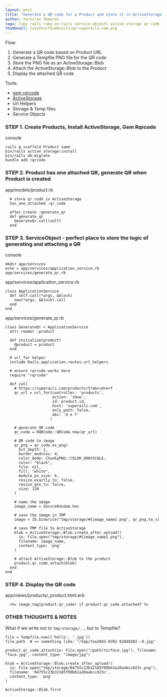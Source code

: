```yaml
---
layout: post
title: "Generate a QR code for a Product and store it in ActiveStorage. Service Objects"
author: Yaroslav Shmarov
tags: ruby rails ruby-on-rails service-objects active-storage qr-code
thumbnail: /assets/thumbnails/qr-superails-com.png
---
```


Flow:
1. Generate a QR code based on Product URL
2. Generate a Tempfile PNG file for the QR code
3. Store the PNG file as an ActiveStorage::Blob
4. Attach the ActiveStorage::Blob to the Product
5. Display the attached QR code

Tools:

* [gem rqrcode](https://github.com/whomwah/rqrcode)
* [ActiveStorage](https://edgeguides.rubyonrails.org/active_storage_overview.html)
* Url Helpers
* Storage & Temp files
* Service Objects

### STEP 1. Create Products, Install ActiveStorage, Gem Rqrcode

console
```
rails g scaffold Product name
bin/rails active_storage:install
bin/rails db:migrate
bundle add rqrcode
```

### STEP 2. Product has one attached QR, generate QR when Product is created

app/models/product.rb
```
  # store qr code in ActiveStorage
  has_one_attached :qr_code

  after_create :generate_qr
  def generate_qr
    GenerateQr.call(self)
  end
```

### STEP 3. ServiceObject - perfect place to store the logic of generating and attaching a QR

console
```
mkdir app/services
echo > app/services/application_service.rb
app/services/generate_qr.rb
```

app/services/application_service.rb
```
class ApplicationService
  def self.call(*args, &block)
    new(*args, &block).call
  end
end
```

app/services/generate_qr.rb
```
class GenerateQr < ApplicationService
  attr_reader :product

  def initialize(product)
    @product = product
  end

  # url_for helper
  include Rails.application.routes.url_helpers

  # ensure rqrcode works here
  require "rqrcode"

  def call
    # https://superails.com/products/5?abc=d+e+f
    qr_url = url_for(controller: 'products',
                     action: 'show',
                     id: product.id,
                     host: 'superails.com',
                     only_path: false,
                     abc: 'd e f'
                    )

    # generate QR code
    qr_code = RQRCode::QRCode.new(qr_url)

    # QR code to image  
    qr_png = qr_code.as_png(
      bit_depth: 1,
      border_modules: 4,
      color_mode: ChunkyPNG::COLOR_GRAYSCALE,
      color: "black",
      file: nil,
      fill: "white",
      module_px_size: 6,
      resize_exactly_to: false,
      resize_gte_to: false,
      size: 120
    )

    # name the image
    image_name = SecureRandom.hex

    # save the image in TMP
    image = IO.binwrite("tmp/storage/#{image_name}.png", qr_png.to_s)

    # save TMP file to ActiveStorage
    blob = ActiveStorage::Blob.create_after_upload!(
      io: File.open("tmp/storage/#{image_name}.png"),
      filename: image_name,
      content_type: 'png'
    )

    # attach ActiveStorage::Blob to the product
    product.qr_code.attach(blob)
  end
end
```

### STEP 4. Display the QR code

app/views/products/_product.html.erb
```
  <%= image_tag(product.qr_code) if product.qr_code.attached? %>
```

### OTHER THOUGHTS & NOTES

What if we write not to `tmp/storage/..`, but to Tempfile?

```
file = Tempfile.new(['hello', '.jpg'])
file.path  # => something like: "/tmp/foo2843-8392-92849382--0.jpg"

product.qr_code.attach(io: File.open("/path/to/face.jpg"), filename: "face.jpg", content_type: "image/jpg")

blob = ActiveStorage::Blob.create_after_upload!(
  io: File.open("tmp/storage/04755c23b32185f09bb1a20aabcc823c.png"),
  filename: '04755c23b32185f09bb1a20aabcc823c',
  content_type: 'png'
)

ActiveStorage::Blob.first
```